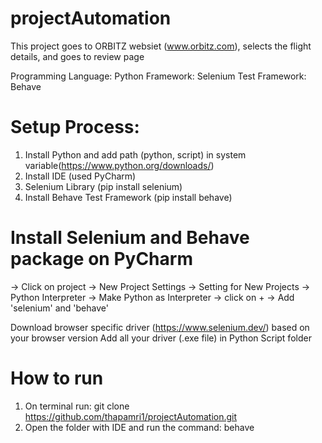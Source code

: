 # projectAutomation
This project goes to ORBITZ websiet (www.orbitz.com), selects the flight details, and goes to review page

Programming Language: Python
Framework: Selenium
Test Framework: Behave

# Setup Process:
1) Install Python and add path (python, script) in system variable(https://www.python.org/downloads/)
2) Install IDE (used PyCharm)
3) Selenium Library (pip install selenium)
4) Install Behave Test Framework (pip install behave)

# Install Selenium and Behave package on PyCharm
-> Click on project -> New Project Settings -> Setting for New Projects -> Python Interpreter -> Make Python as Interpreter
-> click on + -> Add 'selenium' and 'behave'

Download browser specific driver (https://www.selenium.dev/) based on your browser version
Add all your driver (.exe file) in Python Script folder


# How to run
1) On terminal run: git clone https://github.com/thapamri1/projectAutomation.git
2) Open the folder with IDE and run the command: behave <path>
